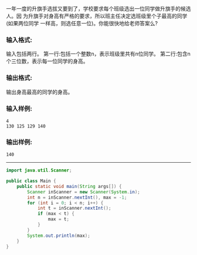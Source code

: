 一年一度的升旗手选拔又要到了，学校要求每个班级选出一位同学做升旗手的候选人。因 为升旗手对身高有严格的要求，所以班主任决定选班级里个子最高的同学(如果两位同学 一样高，则选任意一位)。你能很快地给老师答案么?

### 输入格式:

输入包括两行。 第一行:包括一个整数n，表示班级里共有n位同学。 第二行:包含n个三位数，表示每一位同学的身高。

### 输出格式:

输出身高最高的同学的身高。

### 输入样例:

```in
4
130 125 129 140
```

### 输出样例:

```out
140
```

***

```java
import java.util.Scanner;

public class Main {
	public static void main(String args[]) {
        Scanner inScanner = new Scanner(System.in);
        int n = inScanner.nextInt(), max = -1;
        for (int i = 0; i < n; i++) {
			int t = inScanner.nextInt();
			if (max < t) {
				max = t;
			}
		}
        System.out.println(max);
    }
}
```

